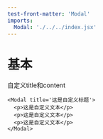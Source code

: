 ```yaml
---
test-front-matter: 'Modal'
imports:
  Modal: './../../index.jsx'
---
```

# 基本

自定义title和content

```render html
<Modal title='这是自定义标题'>
  <p>这是自定义文本</p>
  <p>这是自定义文本</p>
  <p>这是自定义文本</p>
</Modal>
```
